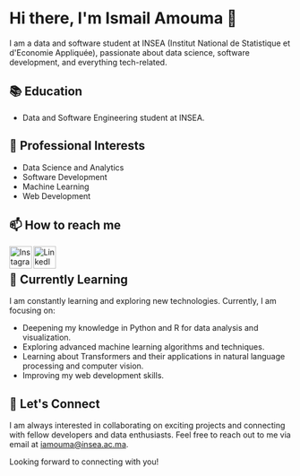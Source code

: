 # Hi there, I'm Ismail Amouma 👋
I am a data and software student at INSEA (Institut National de Statistique et d'Economie Appliquée), passionate about data science, software development, and everything tech-related.

## 📚 Education
- Data and Software Engineering student at INSEA.

## 💼 Professional Interests
- Data Science and Analytics
- Software Development
- Machine Learning
- Web Development

## 📫 How to reach me
<a href="https://www.instagram.com/ismail_amouma/" target="_blank">
  <img align="left" alt="Instagram" width="40px" src="https://upload.wikimedia.org/wikipedia/commons/thumb/a/a5/Instagram_icon.png/600px-Instagram_icon.png" />
</a>
<a href="https://www.linkedin.com/in/ismail-amouma/" target="_blank">
  <img align="left" alt="LinkedIn" width="40px" src="https://upload.wikimedia.org/wikipedia/commons/thumb/e/e9/Linkedin_icon.svg/600px-Linkedin_icon.svg.png" />
</a>
<br />

## 🌱 Currently Learning
I am constantly learning and exploring new technologies. Currently, I am focusing on:
- Deepening my knowledge in Python and R for data analysis and visualization.
- Exploring advanced machine learning algorithms and techniques.
- Learning about Transformers and their applications in natural language processing and computer vision.
- Improving my web development skills.

## 🤝 Let's Connect
I am always interested in collaborating on exciting projects and connecting with fellow developers and data enthusiasts. Feel free to reach out to me via email at iamouma@insea.ac.ma.

Looking forward to connecting with you!
